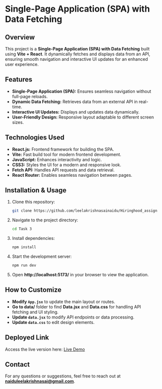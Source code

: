 # Single-Page Application (SPA) with Data Fetching

## Overview

This project is a **Single-Page Application (SPA) with Data Fetching** built using **Vite + React**. It dynamically fetches and displays data from an API, ensuring smooth navigation and interactive UI updates for an enhanced user experience.

## Features

- **Single-Page Application (SPA):** Ensures seamless navigation without full-page reloads.
- **Dynamic Data Fetching:** Retrieves data from an external API in real-time.
- **Interactive UI Updates:** Displays and updates data dynamically.
- **User-Friendly Design:** Responsive layout adaptable to different screen sizes.

## Technologies Used

- **React.js:** Frontend framework for building the SPA.
- **Vite:** Fast build tool for modern frontend development.
- **JavaScript:** Enhances interactivity and logic.
- **CSS3:** Styles the UI for a modern and responsive look.
- **Fetch API:** Handles API requests and data retrieval.
- **React Router:** Enables seamless navigation between pages.

## Installation & Usage

1. Clone this repository:
   ```bash
   git clone https://github.com/leelakrishnasainaidu/Hiringhood_assignment.git
   ```
2. Navigate to the project directory:
   ```bash
   cd Task 3
   ```
3. Install dependencies:
   ```bash
   npm install
   ```
4. Start the development server:
   ```bash
   npm run dev
   ```
5. Open **http://localhost:5173/** in your browser to view the application.

## How to Customize

- **Modify `App.jsx`** to update the main layout or routes.
- **Go to data/** folder to find **Data.jsx** and **Data.css** for handling API fetching and UI styling.
- **Update `data.jsx`** to modify API endpoints or data processing.
- **Update `data.css`** to edit design elements.

## Deployed Link

Access the live version here: [Live Demo](https://moviedbexplorer.netlify.app)

## Contact

For any questions or suggestions, feel free to reach out at **naiduleelakrishnasai@gmail.com**.